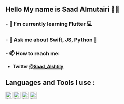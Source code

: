 ## Hello My name is Saad Almutairi 👋🏻

### - 🌱 I’m currently learning <strong> Flutter 💻 </strong>
### - 💬 Ask me about <strong> Swift, JS, Python 👀 </strong>
### - 📫 How to reach me: </br>   
- **Twitter** <a href="https://twitter.com/Saad_Alshtily" target="_blank">**@Saad_Alshtily**</a>  



## Languages and Tools I use :

<code><img src="https://www.vectorlogo.zone/logos/swift/swift-icon.svg" alt="Swift" width="22" height="22"/></code>
<code><img src="https://www.vectorlogo.zone/logos/python/python-icon.svg" alt="Python" width="22" height="22"/></code>
<code><img src="https://upload.vectorlogo.zone/logos/javascript/images/239ec8a4-163e-4792-83b6-3f6d96911757.svg" alt="JavaScript" width="22" height="22"/></code>
<code><img src="https://www.vectorlogo.zone/logos/firebase/firebase-icon.svg" alt="Firebase" width="22" height="22"/> </code>


